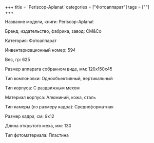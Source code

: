 +++
title = 'Periscop-Aplanat'
categories = ["Фотоаппарат"]
tags = [""]
+++

Название модели, книги: Periscop-Aplanat

Бренд, издательство, фабрика, завод: CM&Co

Категория: Фотоаппарат

Инвентаризационный номер: 594

Вес, гр: 625

Размер аппарата  собранном виде, мм: 120x150x45

Тип компоновки: Однообъективный, вертикальный

Тип корпуса: С раздвижным мехом

Материал корпуса: Алюминий, кожа, сталь

Тип камеры (по размеру кадра): Среднеформатная

Размер кадра, см: 9x12

Длина открытого меха, мм: 130

Тип фотоматериала: Пластина

